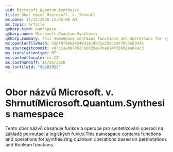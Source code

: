 ```yaml
---
uid: Microsoft.Quantum.Synthesis
title: Obor názvů Microsoft. v. Shrnutí
ms.date: 11/25/2020 12:00:00 AM
ms.topic: article
qsharp.kind: namespace
qsharp.name: Microsoft.Quantum.Synthesis
qsharp.summary: This namespace contains functions and operations for synthesizing quantum operations based on permutations and Boolean functions.
ms.openlocfilehash: 558f0f08694346d1814ad1e250dce578c5e83478
ms.sourcegitcommit: a87c1aa8e7453360025e47ba614f25b02ea84ec3
ms.translationtype: MT
ms.contentlocale: cs-CZ
ms.lasthandoff: 11/26/2020
ms.locfileid: "96202953"
---
```

# <a name="microsoftquantumsynthesis-namespace"></a><span data-ttu-id="5573e-102">Obor názvů Microsoft. v. Shrnutí</span><span class="sxs-lookup"><span data-stu-id="5573e-102">Microsoft.Quantum.Synthesis namespace</span></span>

<span data-ttu-id="5573e-103">Tento obor názvů obsahuje funkce a operace pro syntetizování operací na základě permutací a logických funkcí.</span><span class="sxs-lookup"><span data-stu-id="5573e-103">This namespace contains functions and operations for synthesizing quantum operations based on permutations and Boolean functions.</span></span>

